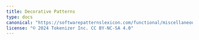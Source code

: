 ```yaml
---
title: Decorative Patterns
type: docs
canonical: "https://softwarepatternslexicon.com/functional/miscellaneous-patterns/decorative-patterns"
license: "© 2024 Tokenizer Inc. CC BY-NC-SA 4.0"
---
```

